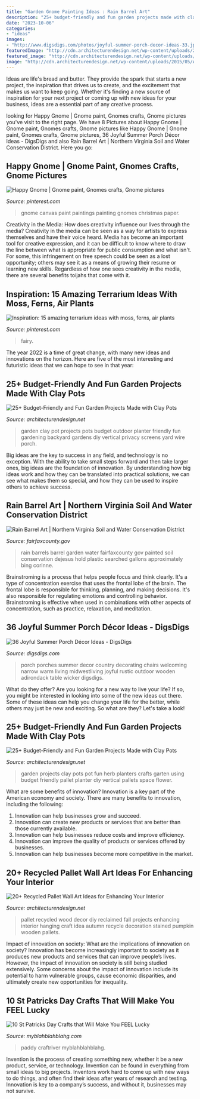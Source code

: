 ```yaml
---
title: "Garden Gnome Painting Ideas : Rain Barrel Art"
description: "25+ budget-friendly and fun garden projects made with clay pots"
date: "2023-10-06"
categories:
- "ideas"
images:
- "http://www.digsdigs.com/photos/joyful-summer-porch-decor-ideas-33.jpg"
featuredImage: "http://cdn.architecturendesign.net/wp-content/uploads/2015/05/AD-Clay-Pot-Garden-Projects-17.jpg"
featured_image: "http://cdn.architecturendesign.net/wp-content/uploads/2015/05/AD-Clay-Pot-Garden-Projects-17.jpg"
image: "http://cdn.architecturendesign.net/wp-content/uploads/2015/05/AD-Clay-Pot-Garden-Projects-7.jpg"
---
```



Ideas are life's bread and butter. They provide the spark that starts a new project, the inspiration that drives us to create, and the excitement that makes us want to keep going. Whether it's finding a new source of inspiration for your next project or coming up with new ideas for your business, ideas are a essential part of any creative process.

	

		
looking for Happy Gnome | Gnome paint, Gnomes crafts, Gnome pictures you've visit to the right page. We have 8 Pictures about Happy Gnome | Gnome paint, Gnomes crafts, Gnome pictures like Happy Gnome | Gnome paint, Gnomes crafts, Gnome pictures, 36 Joyful Summer Porch Décor Ideas - DigsDigs and also Rain Barrel Art | Northern Virginia Soil and Water Conservation District. Here you go:
		
    
## Happy Gnome | Gnome Paint, Gnomes Crafts, Gnome Pictures

<img loading=lazy src="https://i.pinimg.com/736x/96/1f/6c/961f6cc47b0c15f3bedb359318b2d134.jpg" onerror="this.onerror=null;this.src='https://tse2.mm.bing.net/th?id=OIP.CUUjC4y5P7hFQFGEgKw6SgHaJ4&amp;pid=15.1';" alt="Happy Gnome | Gnome paint, Gnomes crafts, Gnome pictures">

_Source: pinterest.com_

>gnome canvas paint paintings painting gnomes christmas paper. 

	

Creativity in the Media: How does creativity influence our lives through the media?
Creativity in the media can be seen as a way for artists to express themselves and have their voice heard. Media has become an important tool for creative expression, and it can be difficult to know where to draw the line between what is appropriate for public consumption and what isn't. For some, this infringement on free speech could be seen as a lost opportunity; others may see it as a means of growing their resume or learning new skills. Regardless of how one sees creativity in the media, there are several benefits toijahs that come with it.

    
## Inspiration: 15 Amazing Terrarium Ideas With Moss, Ferns, Air Plants

<img loading=lazy src="https://i.pinimg.com/736x/87/38/56/87385652c21c5c3454283ad73727a068.jpg" onerror="this.onerror=null;this.src='https://tse1.mm.bing.net/th?id=OIP.PnaccccrfAF_7QsB0eQDrAAAAA&amp;pid=15.1';" alt="Inspiration: 15 amazing terrarium ideas with moss, ferns, air plants">

_Source: pinterest.com_

>fairy. 

	

The year 2022 is a time of great change, with many new ideas and innovations on the horizon. Here are five of the most interesting and futuristic ideas that we can hope to see in that year:

    
## 25+ Budget-Friendly And Fun Garden Projects Made With Clay Pots

<img loading=lazy src="http://cdn.architecturendesign.net/wp-content/uploads/2015/05/AD-Clay-Pot-Garden-Projects-17.jpg" onerror="this.onerror=null;this.src='https://tse4.mm.bing.net/th?id=OIP.IfYYEa_W5cOX4yt9_wgRcgHaLH&amp;pid=15.1';" alt="25+ Budget-Friendly and Fun Garden Projects Made with Clay Pots">

_Source: architecturendesign.net_

>garden clay pot projects pots budget outdoor planter friendly fun gardening backyard gardens diy vertical privacy screens yard wire porch. 

	

Big ideas are the key to success in any field, and technology is no exception. With the ability to take small steps forward and then take larger ones, big ideas are the foundation of innovation. By understanding how big ideas work and how they can be translated into practical solutions, we can see what makes them so special, and how they can be used to inspire others to achieve success.

    
## Rain Barrel Art | Northern Virginia Soil And Water Conservation District

<img loading=lazy src="https://www.fairfaxcounty.gov/soil-water-conservation/sites/soil-water-conservation/files/Assets/images/rb/2015/dejesus.jpg" onerror="this.onerror=null;this.src='https://tse1.mm.bing.net/th?id=OIP.qBci5yVcxSYflO9Hdn9gBgHaJ4&amp;pid=15.1';" alt="Rain Barrel Art | Northern Virginia Soil and Water Conservation District">

_Source: fairfaxcounty.gov_

>rain barrels barrel garden water fairfaxcounty gov painted soil conservation dejesus hold plastic searched gallons approximately bing corinne. 

	

Brainstroming is a process that helps people focus and think clearly. It's a type of concentration exercise that uses the frontal lobe of the brain. The frontal lobe is responsible for thinking, planning, and making decisions. It's also responsible for regulating emotions and controlling behavior. Brainstroming is effective when used in combinations with other aspects of concentration, such as practice, relaxation, and meditation.

    
## 36 Joyful Summer Porch Décor Ideas - DigsDigs

<img loading=lazy src="http://www.digsdigs.com/photos/joyful-summer-porch-decor-ideas-33.jpg" onerror="this.onerror=null;this.src='https://tse1.mm.bing.net/th?id=OIP.rGztzf3oE1cAK_uHscaOKAHaJ4&amp;pid=15.1';" alt="36 Joyful Summer Porch Décor Ideas - DigsDigs">

_Source: digsdigs.com_

>porch porches summer decor country decorating chairs welcoming narrow warm living midwestliving joyful rustic outdoor wooden adirondack table wicker digsdigs. 

	

What do they offer?
Are you looking for a new way to live your life? If so, you might be interested in looking into some of the new ideas out there. Some of these ideas can help you change your life for the better, while others may just be new and exciting. So what are they? Let's take a look!

    
## 25+ Budget-Friendly And Fun Garden Projects Made With Clay Pots

<img loading=lazy src="http://cdn.architecturendesign.net/wp-content/uploads/2015/05/AD-Clay-Pot-Garden-Projects-7.jpg" onerror="this.onerror=null;this.src='https://tse1.mm.bing.net/th?id=OIP.QHXbs66Sf0TrfpjAuFzjbgHaLG&amp;pid=15.1';" alt="25+ Budget-Friendly and Fun Garden Projects Made with Clay Pots">

_Source: architecturendesign.net_

>garden projects clay pots pot fun herb planters crafts garten using budget friendly pallet planter diy vertical pallets space flower. 

	

What are some benefits of innovation?
Innovation is a key part of the American economy and society. There are many benefits to innovation, including the following: 
1. Innovation can help businesses grow and succeed. 
2. Innovation can create new products or services that are better than those currently available. 
3. Innovation can help businesses reduce costs and improve efficiency. 
4. Innovation can improve the quality of products or services offered by businesses. 
5. Innovation can help businesses become more competitive in the market.

    
## 20+ Recycled Pallet Wall Art Ideas For Enhancing Your Interior

<img loading=lazy src="http://cdn.architecturendesign.net/wp-content/uploads/2015/06/AD-Pallet-Wall-Art-14.jpg" onerror="this.onerror=null;this.src='https://tse1.mm.bing.net/th?id=OIP.ZEvAOThnjVQaw_KjwxcIxgHaJ4&amp;pid=15.1';" alt="20+ Recycled Pallet Wall Art Ideas for Enhancing Your Interior">

_Source: architecturendesign.net_

>pallet recycled wood decor diy reclaimed fall projects enhancing interior hanging craft idea autumn recycle decoration stained pumpkin wooden pallets. 

	

Impact of innovation on society: What are the implications of innovation on society?
Innovation has become increasingly important to society as it produces new products and services that can improve people’s lives. However, the impact of innovation on society is still being studied extensively. Some concerns about the impact of innovation include its potential to harm vulnerable groups, cause economic disparities, and ultimately create new opportunities for inequality.

    
## 10 St Patricks Day Crafts That Will Make You FEEL Lucky

<img loading=lazy src="http://myblahblahblahg.com/wp-content/uploads/2018/01/81fb3022f65152208ce5cd9633b23d1b.jpg" onerror="this.onerror=null;this.src='https://tse3.mm.bing.net/th?id=OIP.iD3sMmgLntXxIL2aRs4UlAHaS2&amp;pid=15.1';" alt="10 St Patricks Day Crafts that Will Make You FEEL Lucky">

_Source: myblahblahblahg.com_

>paddy craftriver myblahblahblahg. 

	

Invention is the process of creating something new, whether it be a new product, service, or technology. Invention can be found in everything from small ideas to big projects. Inventors work hard to come up with new ways to do things, and often find their ideas after years of research and testing. Innovation is key to a company’s success, and without it, businesses may not survive.


